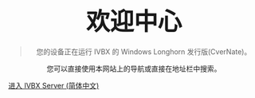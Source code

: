 # <center><font size=10>欢迎中心</font></center>

> <center>您的设备正在运行 IVBX 的 Windows Longhorn 发行版(CverNate)。</center>

<center>您可以直接使用本网站上的导航或直接在地址栏中搜索。</center>

[进入 IVBX Server (简体中文)](/zh-cn)
